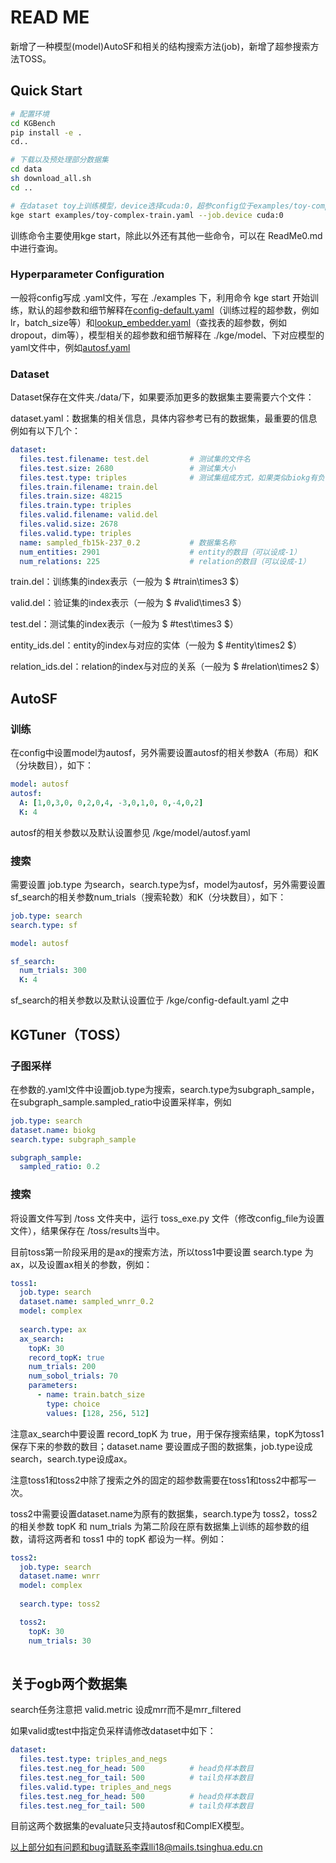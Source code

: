 # READ ME
新增了一种模型(model)AutoSF和相关的结构搜索方法(job)，新增了超参搜索方法TOSS。


## Quick Start


```sh
# 配置环境
cd KGBench
pip install -e .
cd..

# 下载以及预处理部分数据集
cd data
sh download_all.sh
cd ..

# 在dataset toy上训练模型，device选择cuda:0，超参config位于examples/toy-complex-train.yaml
kge start examples/toy-complex-train.yaml --job.device cuda:0

```

训练命令主要使用kge start，除此以外还有其他一些命令，可以在 ReadMe0.md 中进行查询。

### Hyperparameter Configuration

一般将config写成 .yaml文件，写在 ./examples 下，利用命令 kge start 开始训练，默认的超参数和细节解释在[config-default.yaml](kge/config-default.yaml)（训练过程的超参数，例如lr，batch_size等）和[lookup_embedder.yaml](kge/model/embedder/lookup_embedder.yaml)（查找表的超参数，例如dropout，dim等），模型相关的超参数和细节解释在 ./kge/model、下对应模型的yaml文件中，例如[autosf.yaml](kge/model/autosf.yaml)

### Dataset

Dataset保存在文件夹./data/下，如果要添加更多的数据集主要需要六个文件：

dataset.yaml：数据集的相关信息，具体内容参考已有的数据集，最重要的信息例如有以下几个：

```yaml
dataset:
  files.test.filename: test.del			# 测试集的文件名
  files.test.size: 2680					# 测试集大小
  files.test.type: triples				# 测试集组成方式，如果类似biokg有负样本需要另外设置，细节参考biokg
  files.train.filename: train.del
  files.train.size: 48215
  files.train.type: triples
  files.valid.filename: valid.del
  files.valid.size: 2678
  files.valid.type: triples
  name: sampled_fb15k-237_0.2			# 数据集名称
  num_entities: 2901					# entity的数目（可以设成-1）
  num_relations: 225					# relation的数目（可以设成-1）

```

train.del：训练集的index表示（一般为 $ \#train\times3 $）

valid.del：验证集的index表示（一般为 $ \#valid\times3 $）

test.del：测试集的index表示（一般为 $ \#test\times3 $）

entity_ids.del：entity的index与对应的实体（一般为 $ \#entity\times2 $）

relation_ids.del：relation的index与对应的关系（一般为 $ \#relation\times2 $）



## AutoSF

### 训练
在config中设置model为autosf，另外需要设置autosf的相关参数A（布局）和K（分块数目），如下：

```yaml
model: autosf
autosf:
  A: [1,0,3,0, 0,2,0,4, -3,0,1,0, 0,-4,0,2]
  K: 4
```

autosf的相关参数以及默认设置参见 /kge/model/autosf.yaml

### 搜索

需要设置 job.type 为search，search.type为sf，model为autosf，另外需要设置sf_search的相关参数num_trials（搜索轮数）和K（分块数目），如下：

```yaml
job.type: search
search.type: sf

model: autosf

sf_search:
  num_trials: 300
  K: 4

```

sf_search的相关参数以及默认设置位于 /kge/config-default.yaml 之中



## KGTuner（TOSS）

### 子图采样

在参数的.yaml文件中设置job.type为搜索，search.type为subgraph_sample，在subgraph_sample.sampled_ratio中设置采样率，例如

```yaml
job.type: search
dataset.name: biokg
search.type: subgraph_sample

subgraph_sample:
  sampled_ratio: 0.2

```



### 搜索

将设置文件写到 /toss 文件夹中，运行 toss_exe.py 文件（修改config_file为设置文件），结果保存在 /toss/results当中。

目前toss第一阶段采用的是ax的搜索方法，所以toss1中要设置 search.type 为ax，以及设置ax相关的参数，例如：

```yaml
toss1:
  job.type: search
  dataset.name: sampled_wnrr_0.2
  model: complex
  
  search.type: ax
  ax_search:
    topK: 30
    record_topK: true
    num_trials: 200
    num_sobol_trials: 70
    parameters:
      - name: train.batch_size
        type: choice
        values: [128, 256, 512]
```

注意ax_search中要设置 record_topK 为 true，用于保存搜索结果，topK为toss1保存下来的参数的数目；dataset.name 要设置成子图的数据集，job.type设成search，search.type设成ax。

注意toss1和toss2中除了搜索之外的固定的超参数需要在toss1和toss2中都写一次。

toss2中需要设置dataset.name为原有的数据集，search.type为 toss2，toss2的相关参数 topK 和 num_trials 为第二阶段在原有数据集上训练的超参数的组数，请将这两者和 toss1 中的 topK 都设为一样。例如：

```yaml
toss2:
  job.type: search
  dataset.name: wnrr
  model: complex
  
  search.type: toss2

  toss2:
    topK: 30
    num_trials: 30
    
```






## 关于ogb两个数据集

search任务注意把 valid.metric 设成mrr而不是mrr_filtered

如果valid或test中指定负采样请修改dataset中如下：

```yaml
dataset:
  files.test.type: triples_and_negs
  files.test.neg_for_head: 500			# head负样本数目
  files.test.neg_for_tail: 500			# tail负样本数目
  files.valid.type: triples_and_negs
  files.test.neg_for_head: 500			# head负样本数目
  files.test.neg_for_tail: 500			# tail负样本数目
```

目前这两个数据集的evaluate只支持autosf和ComplEX模型。



以上部分如有问题和bug请联系李霖lli18@mails.tsinghua.edu.cn